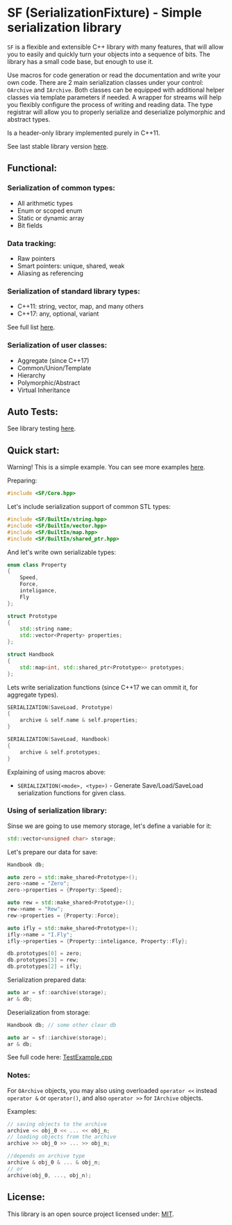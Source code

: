 # SF (SerializationFixture) - Simple serialization library

`SF` is a flexible and extensible C++ library with many features, that will allow you to easily
and quickly turn your objects into a sequence of bits.
The library has a small code base, but enough to use it.

Use macros for code generation or read the documentation and write your own code.
There are 2 main serialization classes under your control: `OArchive` and `IArchive`.
Both classes can be equipped with additional helper classes via template parameters if needed.
A wrapper for streams will help you flexibly configure the process of writing and reading data.
The type registrar will allow you to properly serialize and deserialize polymorphic and abstract types.

Is a header-only library implemented purely in C++11.

See last stable library version [here](https://github.com/Sigma-Ryden/SerializationFixture/tree/master/package).

## Functional:

### Serialization of common types:
- All arithmetic types
- Enum or scoped enum
- Static or dynamic array
- Bit fields

### Data tracking:
- Raw pointers
- Smart pointers: unique, shared, weak
- Aliasing as referencing

### Serialization of standard library types:
- C++11: string, vector, map, and many others
- C++17: any, optional, variant

See full list [here](https://github.com/Sigma-Ryden/SerializationFixture/tree/master/include/SF/BuiltIn).
### Serialization of user classes:
- Aggregate (since C++17)
- Common/Union/Template
- Hierarchy
- Polymorphic/Abstract
- Virtual Inheritance

## Auto Tests:
See library testing [here](https://github.com/Sigma-Ryden/SerializationFixture/tree/master/test).

## Quick start:
Warning! This is a simple example. You can see more examples [here](https://github.com/Sigma-Ryden/SerializationFixture/tree/master/test/demo).

Preparing:

```C++
#include <SF/Core.hpp>
```
Let's include serialization support of common STL types:
```C++
#include <SF/BuiltIn/string.hpp>
#include <SF/BuiltIn/vector.hpp>
#include <SF/BuiltIn/map.hpp>
#include <SF/BuiltIn/shared_ptr.hpp>
```
And let's write own serializable types:
```C++
enum class Property
{
    Speed,
    Force,
    inteligance,
    Fly
};

struct Prototype
{
    std::string name;
    std::vector<Property> properties;
};

struct Handbook
{
    std::map<int, std::shared_ptr<Prototype>> prototypes;
};
```
Lets write serialization functions (since C++17 we can ommit it, for aggregate types).
```C++
SERIALIZATION(SaveLoad, Prototype)
{
    archive & self.name & self.properties;
}

SERIALIZATION(SaveLoad, Handbook)
{
    archive & self.prototypes;
}
```
Explaining of using macros above:
- ```SERIALIZATION(<mode>, <type>)``` - Generate Save/Load/SaveLoad serialization functions for given class.

### Using of serialization library:

Sinse we are going to use memory storage, let's define a variable for it:
```C++
std::vector<unsigned char> storage;
```
Let's prepare our data for save:
```C++
Handbook db;

auto zero = std::make_shared<Prototype>();
zero->name = "Zero";
zero->properties = {Property::Speed};

auto rew = std::make_shared<Prototype>();
rew->name = "Rew";
rew->properties = {Property::Force};

auto ifly = std::make_shared<Prototype>();
ifly->name = "I.Fly";
ifly->properties = {Property::inteligance, Property::Fly};

db.prototypes[0] = zero;
db.prototypes[3] = rew;
db.prototypes[2] = ifly;
```

Serialization prepared data:
```C++
auto ar = sf::oarchive(storage);
ar & db;
```

Deserialization from storage:
```C++
Handbook db; // some other clear db

auto ar = sf::iarchive(storage);
ar & db;
```
See full code here: [TestExample.cpp](https://github.com/Sigma-Ryden/SerializationFixture/tree/master/test/demo/TestExample.cpp)

### Notes:
For ```OArchive``` objects, you may also using overloaded ```operator <<``` instead ```operator &```
or ```operator()```, and also ```operator >>``` for ```IArchive``` objects.

Examples:
```C++
// saving objects to the archive
archive << obj_0 << ... << obj_n;
// loading objects from the archive
archive >> obj_0 >> ... >> obj_n;

//depends on archive type
archive & obj_0 & ... & obj_n;
// or
archive(obj_0, ..., obj_n);
```
## License:
This library is an open source project licensed under: [MIT](https://opensource.org/licenses/MIT).
